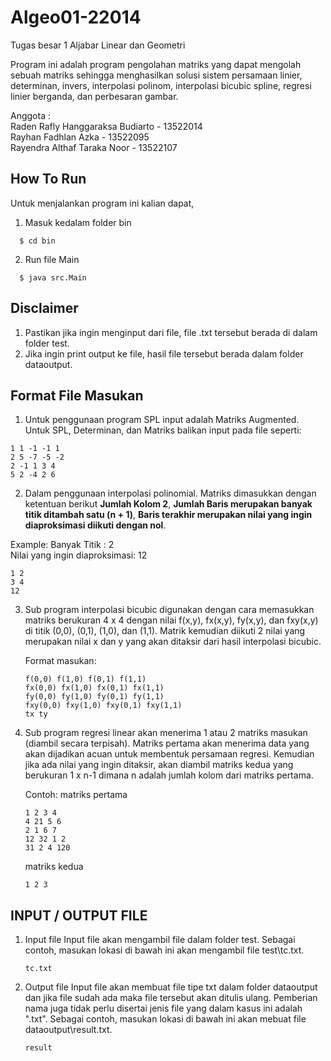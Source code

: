 # Algeo01-22014
Tugas besar 1 Aljabar Linear dan Geometri

Program ini adalah program pengolahan matriks yang dapat mengolah sebuah matriks sehingga menghasilkan solusi sistem persamaan linier, determinan, invers, interpolasi polinom, interpolasi bicubic spline, regresi linier berganda, dan perbesaran gambar.


Anggota : <br>
Raden Rafly Hanggaraksa Budiarto - 13522014 <br>
Rayhan Fadhlan Azka - 13522095 <br>
Rayendra Althaf Taraka Noor - 13522107 <br>

## How To Run

Untuk menjalankan program ini kalian dapat,

1. Masuk kedalam folder bin
```
  $ cd bin
```
2. Run file Main
```
  $ java src.Main
```


## Disclaimer
1. Pastikan jika ingin menginput dari file, file .txt tersebut berada di dalam folder test.
2. Jika ingin print output ke file, hasil file tersebut berada dalam folder dataoutput.


## Format File Masukan

1. Untuk penggunaan program SPL input adalah Matriks Augmented. Untuk SPL, Determinan, dan Matriks balikan input pada file seperti:
```
1 1 -1 -1 1
2 5 -7 -5 -2
2 -1 1 3 4
5 2 -4 2 6
```
2. Dalam penggunaan interpolasi polinomial. Matriks dimasukkan dengan ketentuan berikut **Jumlah Kolom 2**, **Jumlah Baris merupakan banyak titik ditambah satu (n + 1)**, **Baris terakhir merupakan nilai yang ingin diaproksimasi diikuti dengan nol**. 


Example:
Banyak Titik : 2 <br>
Nilai yang ingin diaproksimasi: 12 <br>
```
1 2
3 4
12
```

3. Sub program interpolasi bicubic digunakan dengan cara memasukkan matriks berukuran 4 x 4 dengan nilai f(x,y), fx(x,y), fy(x,y), dan fxy(x,y) di titik (0,0),
   (0,1), (1,0), dan (1,1). Matrik kemudian diikuti 2 nilai yang merupakan nilai x dan y yang akan ditaksir dari hasil interpolasi bicubic.

   Format masukan:
   ```
   f(0,0) f(1,0) f(0,1) f(1,1)
   fx(0,0) fx(1,0) fx(0,1) fx(1,1)
   fy(0,0) fy(1,0) fy(0,1) fy(1,1)
   fxy(0,0) fxy(1,0) fxy(0,1) fxy(1,1)
   tx ty
   ```
4. Sub program regresi linear akan menerima 1 atau 2 matriks masukan (diambil secara terpisah). Matriks pertama akan menerima data yang akan dijadikan acuan untuk membentuk persamaan regresi.
   Kemudian jika ada nilai yang ingin ditaksir, akan diambil matriks kedua yang berukuran 1 x n-1 dimana n adalah jumlah kolom dari matriks pertama.
   
   Contoh:
   matriks pertama
   ```
   1 2 3 4
   4 21 5 6
   2 1 6 7
   12 32 1 2
   31 2 4 120
   ```
   matriks kedua
   ```
   1 2 3
   ```
## INPUT / OUTPUT FILE
1. Input file
   Input file akan mengambil file dalam folder test. Sebagai contoh, masukan lokasi di bawah
   ini akan mengambil file test\tc.txt.
   
   ```
   tc.txt
   ```
3. Output file
   Input file akan membuat file tipe txt dalam folder dataoutput dan jika file sudah ada maka file tersebut akan ditulis ulang. Pemberian nama juga tidak perlu disertai
   jenis file yang dalam kasus ini adalah ".txt". Sebagai contoh, masukan lokasi di bawah ini akan mebuat file dataoutput\result.txt.

   ```
   result
   ```
